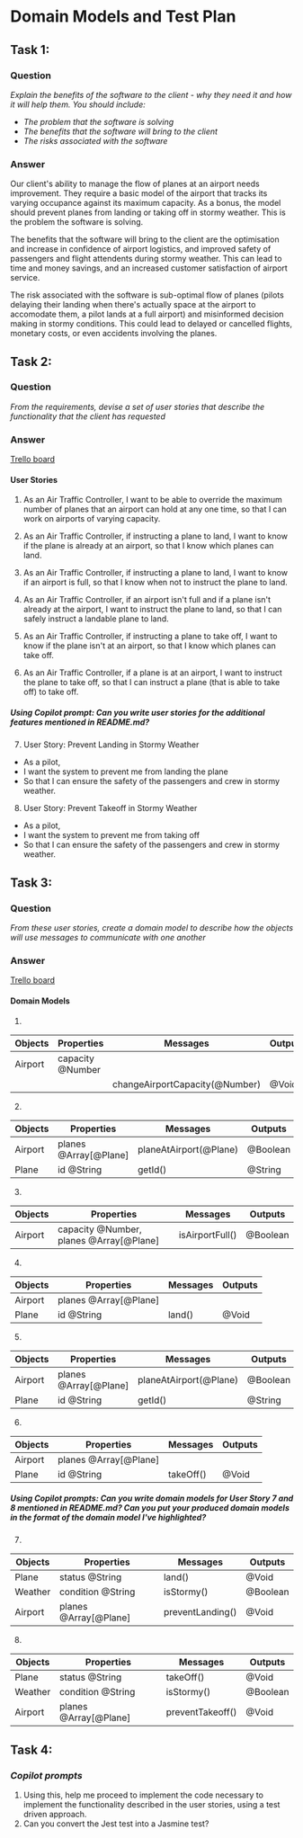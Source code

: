 # Domain Models and Test Plan

## Task 1:

### Question
*Explain the benefits of the software to the client - why they need it and how it will help them. You should include:*

- *The problem that the software is solving*
- *The benefits that the software will bring to the client*
- *The risks associated with the software*

### Answer
Our client's ability to manage the flow of planes at an airport needs improvement. They require a basic model of the airport that tracks its varying occupance against its maximum capacity. As a bonus, the model should prevent planes from landing or taking off in  stormy weather. This is the problem the software is solving.

The benefits that the software will bring to the client are the optimisation and increase in confidence of airport logistics, and improved safety of passengers and flight attendents during stormy weather. This can lead to time and money savings, and an increased customer satisfaction of airport service.

The risk associated with the software is sub-optimal flow of planes (pilots delaying their landing when there's actually space at the airport to accomodate them, a pilot lands at a full airport) and misinformed decision making in stormy conditions. This could lead to delayed or cancelled flights, monetary costs, or even accidents involving the planes.


## Task 2:

### Question
*From the requirements, devise a set of user stories that describe the functionality that the client has requested*

### Answer
[Trello board](https://trello.com/invite/b/R2ET4MRL/ATTIfafc0eaf239e065a4a88c61ab132d106B14588A1/airport-challenge)

#### User Stories
1. As an Air Traffic Controller, I want to be able to override the maximum number of planes that an airport can hold at any one time, so that I can work on airports of varying capacity.

2. As an Air Traffic Controller, if instructing a plane to land, I want to know if the plane is already at an airport, so that I know which planes can land.

3. As an Air Traffic Controller, if instructing a plane to land, I want to know if an airport is full, so that I know when not to instruct the plane to land.

4. As an Air Traffic Controller, if an airport isn't full and if a plane isn't already at the airport, I want to instruct the plane to land, so that I can safely instruct a landable plane to land.

5. As an Air Traffic Controller, if instructing a plane to take off, I want to know if the plane isn't at an airport, so that I know which planes can take off.

6. As an Air Traffic Controller, if a plane is at an airport, I want to instruct the plane to take off, so that I can instruct a plane (that is able to take off) to take off.

##### *Using Copilot prompt: Can you write user stories for the additional features mentioned in README.md?*

7. User Story: Prevent Landing in Stormy Weather
- As a pilot,
- I want the system to prevent me from landing the plane
- So that I can ensure the safety of the passengers and crew in stormy weather.

8. User Story: Prevent Takeoff in Stormy Weather
- As a pilot,
- I want the system to prevent me from taking off
- So that I can ensure the safety of the passengers and crew in stormy weather.


## Task 3:

### Question
*From these user stories, create a domain model to describe how the objects will use messages to communicate with one another*

### Answer
[Trello board](https://trello.com/invite/b/R2ET4MRL/ATTIfafc0eaf239e065a4a88c61ab132d106B14588A1/airport-challenge)

#### Domain Models
1. 
| Objects | Properties       | Messages                       | Outputs |
|---------|------------------|--------------------------------|---------|
| Airport | capacity @Number |                                |         |
|         |                  | changeAirportCapacity(@Number) | @Void   |

2. 
| Objects | Properties            | Messages               | Outputs  |
|---------|-----------------------|------------------------|----------|
| Airport | planes @Array[@Plane] | planeAtAirport(@Plane) | @Boolean |
| Plane   | id @String            | getId()                | @String  |

3. 
| Objects | Properties                              | Messages        | Outputs  |
|---------|-----------------------------------------|-----------------|----------|
| Airport | capacity @Number, planes @Array[@Plane] | isAirportFull() | @Boolean |

4. 
| Objects | Properties            | Messages | Outputs |
|---------|-----------------------|----------|---------|
| Airport | planes @Array[@Plane] |          |         |
| Plane   | id @String            | land()   | @Void   |

5. 
| Objects | Properties            | Messages               | Outputs  |
|---------|-----------------------|------------------------|----------|
| Airport | planes @Array[@Plane] | planeAtAirport(@Plane) | @Boolean |
| Plane   | id @String            | getId()                | @String  |

6. 
| Objects | Properties            | Messages  | Outputs |
|---------|-----------------------|-----------|---------|
| Airport | planes @Array[@Plane] |           |         |
| Plane   | id @String            | takeOff() | @Void   |

##### *Using Copilot prompts: Can you write domain models for User Story 7 and 8 mentioned in README.md? Can you put your produced domain models in the format of the domain model I've highlighted?*
7. 
| Objects | Properties            | Messages        | Outputs |
|---------|-----------------------|-----------------|---------|
| Plane   | status @String        | land()          | @Void   |
| Weather | condition @String     | isStormy()      | @Boolean|
| Airport | planes @Array[@Plane] | preventLanding()| @Void   |

8. 
| Objects | Properties            | Messages        | Outputs |
|---------|-----------------------|-----------------|---------|
| Plane   | status @String        | takeOff()       | @Void   |
| Weather | condition @String     | isStormy()      | @Boolean|
| Airport | planes @Array[@Plane] | preventTakeoff()| @Void   |

## Task 4:

### *Copilot prompts*
1. Using this, help me proceed to implement the code necessary to implement the functionality described in the user stories, using a test driven approach.
2. Can you convert the Jest test into a Jasmine test?